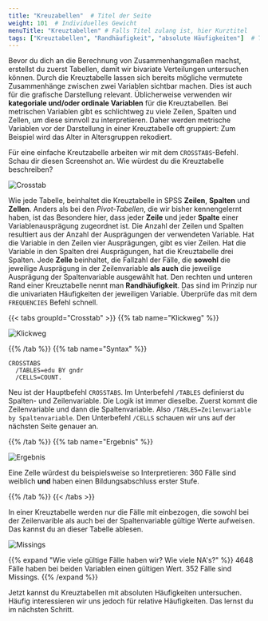 ```yaml
---
title: "Kreuzabellen"  # Titel der Seite
weight: 101  # Individuelles Gewicht 
menuTitle: "Kreuztabellen" # Falls Titel zulang ist, hier Kurztitel
tags: ["Kreuztabellen", "Randhäufigkeit", "absolute Häufigkeiten"]  # Tags hiereinsetzen; Kurzwort, was auf der Seite passsiert
---
```


Bevor du dich an die Berechnung von Zusammenhangsmaßen machst, erstellst du zuerst Tabellen, damit wir bivariate Verteilungen untersuchen können. Durch die Kreuztabelle lassen sich bereits mögliche vermutete Zusammenhänge zwischen zwei Variablen sichtbar machen. Dies ist auch für die grafische Darstellung relevant. Üblicherweise verwenden wir **kategoriale und/oder ordinale Variablen** für die Kreuztabellen. Bei metrischen Variablen gibt es schlichtweg zu viele Zeilen, Spalten und Zellen, um diese sinnvoll zu interpretieren. Daher werden metrische Variablen vor der Darstellung in einer Kreuztabelle oft gruppiert: Zum Beispiel wird das Alter in Altersgruppen rekodiert. 

Für eine einfache Kreutzabelle arbeiten wir mit dem `CROSSTABS`-Befehl. Schau dir diesen Screenshot an. Wie würdest du die Kreuztabelle beschreiben?

![Crosstab](../img/crosstab.png)

Wie jede Tabelle, beinhaltet die Kreuztabelle in SPSS **Zeilen**, **Spalten** und **Zellen**. Anders als bei den *Pivot-Tabellen*, die wir bisher kennengelernt haben, ist das Besondere hier, dass jeder **Zeile** und jeder **Spalte** einer Variablenausprägung zugeordnet ist. Die Anzahl der Zeilen und Spalten resultiert aus der Anzahl der Ausprägungen der verwendeten Variable. Hat die Variable in den Zeilen vier Ausprägungen, gibt es vier Zeilen. Hat die Variable in den Spalten drei Ausprägungen, hat die Kreuztabelle drei Spalten. Jede **Zelle** beinhaltet, die Fallzahl der Fälle, die **sowohl** die jeweilige Ausprägung in der Zeilenvariable **als auch** die jeweilige Ausprägung der Spaltenvariable ausgewählt hat. Den rechten und unteren Rand einer Kreuztabelle nennt man **Randhäufigkeit**. Das sind im Prinzip nur die univariaten Häufigkeiten der jeweiligen Variable. Überprüfe das mit dem `FREQUENCIES` Befehl schnell. 

{{< tabs groupId="Crosstab" >}}
{{% tab name="Klickweg" %}}

![Klickweg](../gif/crosstab.gif)

{{% /tab %}}
{{% tab name="Syntax" %}}
```{spss}
CROSSTABS
  /TABLES=edu BY gndr
  /CELLS=COUNT.

```
Neu ist der Hauptbefehl `CROSSTABS`. Im Unterbefehl `/TABLES` definierst du Spalten- und Zeilenvariable. Die Logik ist immer dieselbe. Zuerst kommt die Zeilenvariable und dann die Spaltenvariable. Also `/TABLES=Zeilenvariable by Spaltenvariable`. Den Unterbefehl `/CELLS` schauen wir uns auf der nächsten Seite genauer an. 

{{% /tab %}}
{{% tab name="Ergebnis" %}}

![Ergebnis](../img/outputcross.png)

Eine Zelle würdest du beispielsweise so Interpretieren: 360 Fälle sind weiblich **und** haben einen Bildungsabschluss erster Stufe.

{{% /tab %}}
{{< /tabs >}}

In einer Kreuztabelle werden nur die Fälle mit einbezogen, die sowohl bei der Zeilenvarible als auch bei der Spaltenvariable gültige Werte aufweisen. Das kannst du an dieser Tabelle ablesen. 

![Missings](../img/crossmissings.png)

{{% expand \"Wie viele gültige Fälle haben wir? Wie viele NA's?\" %}}
4648 Fälle haben bei beiden Variablen einen gültigen Wert. 352 Fälle sind Missings.
{{% /expand %}}

Jetzt kannst du Kreuztabellen mit absoluten Häufigkeiten untersuchen. Häufig interessieren wir uns jedoch für relative Häufigkeiten. Das lernst du im nächsten Schritt.
